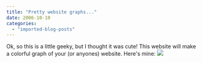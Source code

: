 ```yaml
---
title: "Pretty website graphs..."
date: 2006-10-10
categories: 
  - "imported-blog-posts"
---
```


Ok, so this is a little geeky, but I thought it was cute! This website will make a colorful graph of your (or anyones) website. Here's mine: ![](images/websitegraph.jpg)
